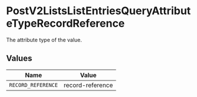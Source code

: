 # PostV2ListsListEntriesQueryAttributeTypeRecordReference

The attribute type of the value.


## Values

| Name               | Value              |
| ------------------ | ------------------ |
| `RECORD_REFERENCE` | record-reference   |